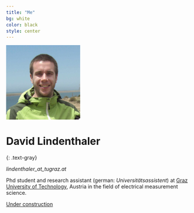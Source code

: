 ```yaml
---
title: "Me"
bg: white
color: black
style: center
---
```


<img src="img/CIMG2510.png" alt="(c) David Lindenthaler" title="Me, (c) David Lindenthaler" style="width: 40%;" />

# David Lindenthaler
{: .text-gray}

*lindenthaler_at_tugraz.at*

Phd student and research assistant (german: *Universitätsassistent*) at [Graz University of Technology](https://www.tugraz.at/home/), Austria in the field of electrical measurement science.



<span id="forkongithub">
  <a href="{{ site.source_link }}" class="bg-blue">
    Under construction
  </a>
</span>
